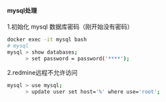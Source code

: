 #### mysql处理
1.初始化 mysql 数据库密码（刚开始没有密码）
```bash
docker exec -it mysql bash
# mysql
mysql > show databases;
      > set password = password('****');
```
2.redmine远程不允许访问
```bash
mysql > use mysql;
      > update user set host='%' where use='root';
```
